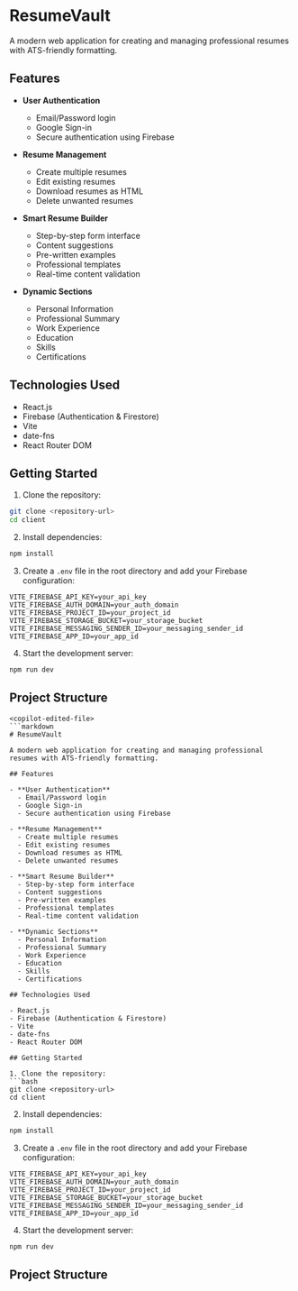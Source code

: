 # ResumeVault

A modern web application for creating and managing professional resumes with ATS-friendly formatting.

## Features

- **User Authentication**
  - Email/Password login
  - Google Sign-in
  - Secure authentication using Firebase

- **Resume Management**
  - Create multiple resumes
  - Edit existing resumes
  - Download resumes as HTML
  - Delete unwanted resumes

- **Smart Resume Builder**
  - Step-by-step form interface
  - Content suggestions
  - Pre-written examples
  - Professional templates
  - Real-time content validation

- **Dynamic Sections**
  - Personal Information
  - Professional Summary
  - Work Experience
  - Education
  - Skills
  - Certifications

## Technologies Used

- React.js
- Firebase (Authentication & Firestore)
- Vite
- date-fns
- React Router DOM

## Getting Started

1. Clone the repository:
```bash
git clone <repository-url>
cd client
```

2. Install dependencies:
```bash
npm install
```

3. Create a `.env` file in the root directory and add your Firebase configuration:
```env
VITE_FIREBASE_API_KEY=your_api_key
VITE_FIREBASE_AUTH_DOMAIN=your_auth_domain
VITE_FIREBASE_PROJECT_ID=your_project_id
VITE_FIREBASE_STORAGE_BUCKET=your_storage_bucket
VITE_FIREBASE_MESSAGING_SENDER_ID=your_messaging_sender_id
VITE_FIREBASE_APP_ID=your_app_id
```

4. Start the development server:
```bash
npm run dev
```

## Project Structure
```
<copilot-edited-file>
```markdown
# ResumeVault

A modern web application for creating and managing professional resumes with ATS-friendly formatting.

## Features

- **User Authentication**
  - Email/Password login
  - Google Sign-in
  - Secure authentication using Firebase

- **Resume Management**
  - Create multiple resumes
  - Edit existing resumes
  - Download resumes as HTML
  - Delete unwanted resumes

- **Smart Resume Builder**
  - Step-by-step form interface
  - Content suggestions
  - Pre-written examples
  - Professional templates
  - Real-time content validation

- **Dynamic Sections**
  - Personal Information
  - Professional Summary
  - Work Experience
  - Education
  - Skills
  - Certifications

## Technologies Used

- React.js
- Firebase (Authentication & Firestore)
- Vite
- date-fns
- React Router DOM

## Getting Started

1. Clone the repository:
```bash
git clone <repository-url>
cd client
```

2. Install dependencies:
```bash
npm install
```

3. Create a `.env` file in the root directory and add your Firebase configuration:
```env
VITE_FIREBASE_API_KEY=your_api_key
VITE_FIREBASE_AUTH_DOMAIN=your_auth_domain
VITE_FIREBASE_PROJECT_ID=your_project_id
VITE_FIREBASE_STORAGE_BUCKET=your_storage_bucket
VITE_FIREBASE_MESSAGING_SENDER_ID=your_messaging_sender_id
VITE_FIREBASE_APP_ID=your_app_id
```

4. Start the development server:
```bash
npm run dev
```

## Project Structure
